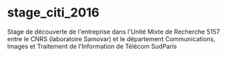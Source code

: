 # stage_citi_2016
Stage de découverte de l'entreprise dans l'Unité Mixte de Recherche 5157 entre le CNRS (laboratoire Samovar) et le département Communications, Images et Traitement de l'Information de Télécom SudParis
